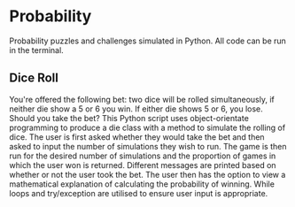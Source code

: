 # Probability
Probability puzzles and challenges simulated in Python. All code can be run in the terminal.

## Dice Roll

You're offered the following bet: two dice will be rolled simultaneously, if neither die show a 5 or 6 you win. If either die shows 5 or 6, you lose. Should you take the bet? This Python script uses object-orientate programming to produce a die class with a method to simulate the rolling of dice. The user is first asked whether they would take the bet and then asked to input the number of simulations they wish to run. The game is then run for the desired number of simulations and the proportion of games in which the user won is returned. Different messages are printed based on whether or not the user took the bet. The user then has the option to view a mathematical explanation of calculating the probability of winning. While loops and try/exception are utilised to ensure user input is appropriate.

